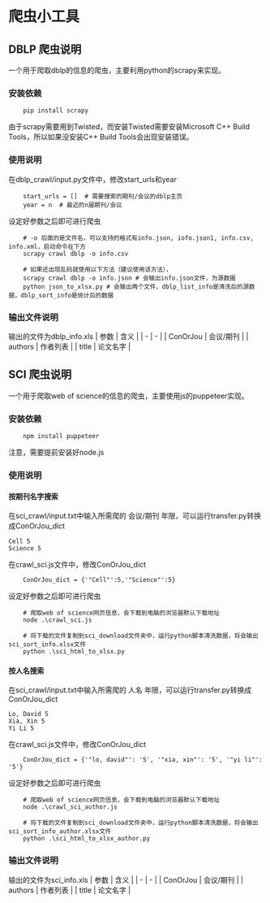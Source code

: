 # 爬虫小工具
## DBLP 爬虫说明
一个用于爬取dblp的信息的爬虫，主要利用python的scrapy来实现。
### 安装依赖
```
    pip install scrapy
```
由于scrapy需要用到Twisted，而安装Twisted需要安装Microsoft C++ Build Tools，所以如果没安装C++ Build Tools会出现安装错误。

### 使用说明
在dblp_crawl/input.py文件中，修改start_urls和year
```
    start_urls = []  # 需要搜索的期刊/会议的dblp主页
    year = n  # 最近的n届期刊/会议
```
设定好参数之后即可进行爬虫
```
    # -o 后面的是文件名，可以支持的格式有info.json, iofo.json1, info.csv, info.xml，启动命令在下方
    scrapy crawl dblp -o info.csv

    # 如果还出现乱码就使用以下方法（建议使用该方法），
    scrapy crawl dblp -o info.json # 会输出info.json文件，为源数据
    python json_to_xlsx.py # 会输出两个文件，dblp_list_info是清洗后的源数据，dblp_sort_info是统计后的数据
```

### 输出文件说明
输出的文件为dblp_info.xls
| 参数 | 含义 |
| - | - |
| ConOrJou | 会议/期刊 |
| authors | 作者列表 |
| title | 论文名字 |

## SCI 爬虫说明
一个用于爬取web of science的信息的爬虫，主要使用js的puppeteer实现。
### 安装依赖
```
    npm install puppeteer
```
注意，需要提前安装好node.js

### 使用说明
#### 按期刊名字搜索
在sci_crawl/input.txt中输入所需爬的 会议/期刊 年限，可以运行transfer.py转换成ConOrJou_dict
```
Cell 5
Science 5
```
在crawl_sci.js文件中，修改ConOrJou_dict
```
    ConOrJou_dict = {'"Cell"':5,'"Science"':5}
```
设定好参数之后即可进行爬虫
```
    # 爬取web of science网页信息，会下载到电脑的浏览器默认下载地址
    node .\crawl_sci.js

    # 将下载的文件复制到sci_download文件夹中，运行python脚本清洗数据，将会输出sci_sort_info.xlsx文件
    python .\sci_html_to_xlsx.py
```

#### 按人名搜索
在sci_crawl/input.txt中输入所需爬的 人名 年限，可以运行transfer.py转换成ConOrJou_dict
```
Lo, David 5
Xia, Xin 5
Yi Li 5
```
在crawl_sci.js文件中，修改ConOrJou_dict
```
    ConOrJou_dict = {'"lo, david"': '5', '"xia, xin"': '5', '"yi li"': '5'}
```
设定好参数之后即可进行爬虫
```
    # 爬取web of science网页信息，会下载到电脑的浏览器默认下载地址
    node .\crawl_sci_author.js

    # 将下载的文件复制到sci_download文件夹中，运行python脚本清洗数据，将会输出sci_sort_info_author.xlsx文件
    python .\sci_html_to_xlsx_author.py
```

### 输出文件说明
输出的文件为sci_info.xls
| 参数 | 含义 |
| - | - |
| ConOrJou | 会议/期刊 |
| authors | 作者列表 |
| title | 论文名字 |